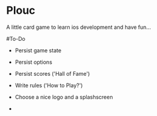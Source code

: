 Plouc
=========

A little card game to learn ios development and have fun...

#To-Do

- Persist game state

- Persist options

- Persist scores ('Hall of Fame')

- Write rules ('How to Play?')

- Choose a nice logo and a splashscreen
- 
